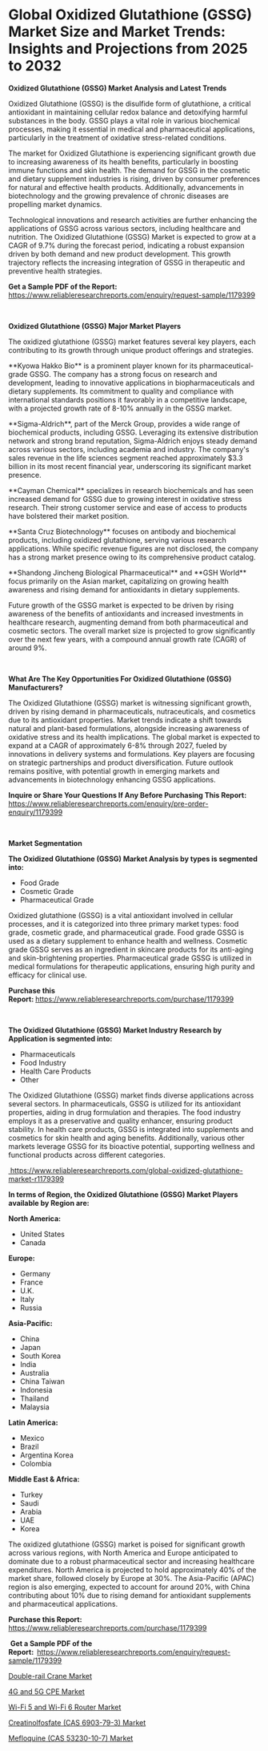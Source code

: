 <p><h1>Global Oxidized Glutathione (GSSG) Market Size and Market Trends: Insights and Projections from 2025 to 2032</h1></p><p><strong>Oxidized Glutathione (GSSG) Market Analysis and Latest Trends</strong></p>
<p><p>Oxidized Glutathione (GSSG) is the disulfide form of glutathione, a critical antioxidant in maintaining cellular redox balance and detoxifying harmful substances in the body. GSSG plays a vital role in various biochemical processes, making it essential in medical and pharmaceutical applications, particularly in the treatment of oxidative stress-related conditions. </p><p>The market for Oxidized Glutathione is experiencing significant growth due to increasing awareness of its health benefits, particularly in boosting immune functions and skin health. The demand for GSSG in the cosmetic and dietary supplement industries is rising, driven by consumer preferences for natural and effective health products. Additionally, advancements in biotechnology and the growing prevalence of chronic diseases are propelling market dynamics. </p><p>Technological innovations and research activities are further enhancing the applications of GSSG across various sectors, including healthcare and nutrition. The Oxidized Glutathione (GSSG) Market is expected to grow at a CAGR of 9.7% during the forecast period, indicating a robust expansion driven by both demand and new product development. This growth trajectory reflects the increasing integration of GSSG in therapeutic and preventive health strategies.</p></p>
<p><strong>Get a Sample PDF of the Report:&nbsp;</strong> <a href="https://www.reliableresearchreports.com/enquiry/request-sample/1179399?utm_campaign=16&utm_medium=2&utm_source=Github&utm_content=ia&utm_term=02022025&utm_id=oxidized-glutathione-gssg">https://www.reliableresearchreports.com/enquiry/request-sample/1179399</a></p>
<p>&nbsp;</p>
<p><strong>Oxidized Glutathione (GSSG) Major Market Players</strong></p>
<p><p>The oxidized glutathione (GSSG) market features several key players, each contributing to its growth through unique product offerings and strategies.</p><p>**Kyowa Hakko Bio** is a prominent player known for its pharmaceutical-grade GSSG. The company has a strong focus on research and development, leading to innovative applications in biopharmaceuticals and dietary supplements. Its commitment to quality and compliance with international standards positions it favorably in a competitive landscape, with a projected growth rate of 8-10% annually in the GSSG market.</p><p>**Sigma-Aldrich**, part of the Merck Group, provides a wide range of biochemical products, including GSSG. Leveraging its extensive distribution network and strong brand reputation, Sigma-Aldrich enjoys steady demand across various sectors, including academia and industry. The company's sales revenue in the life sciences segment reached approximately $3.3 billion in its most recent financial year, underscoring its significant market presence.</p><p>**Cayman Chemical** specializes in research biochemicals and has seen increased demand for GSSG due to growing interest in oxidative stress research. Their strong customer service and ease of access to products have bolstered their market position.</p><p>**Santa Cruz Biotechnology** focuses on antibody and biochemical products, including oxidized glutathione, serving various research applications. While specific revenue figures are not disclosed, the company has a strong market presence owing to its comprehensive product catalog.</p><p>**Shandong Jincheng Biological Pharmaceutical** and **GSH World** focus primarily on the Asian market, capitalizing on growing health awareness and rising demand for antioxidants in dietary supplements.</p><p>Future growth of the GSSG market is expected to be driven by rising awareness of the benefits of antioxidants and increased investments in healthcare research, augmenting demand from both pharmaceutical and cosmetic sectors. The overall market size is projected to grow significantly over the next few years, with a compound annual growth rate (CAGR) of around 9%.</p></p>
<p>&nbsp;</p>
<p><strong>What Are The Key Opportunities For Oxidized Glutathione (GSSG) Manufacturers?</strong></p>
<p><p>The Oxidized Glutathione (GSSG) market is witnessing significant growth, driven by rising demand in pharmaceuticals, nutraceuticals, and cosmetics due to its antioxidant properties. Market trends indicate a shift towards natural and plant-based formulations, alongside increasing awareness of oxidative stress and its health implications. The global market is expected to expand at a CAGR of approximately 6-8% through 2027, fueled by innovations in delivery systems and formulations. Key players are focusing on strategic partnerships and product diversification. Future outlook remains positive, with potential growth in emerging markets and advancements in biotechnology enhancing GSSG applications.</p></p>
<p><strong>Inquire or Share Your Questions If Any Before Purchasing This Report:</strong> <a href="https://www.reliableresearchreports.com/enquiry/pre-order-enquiry/1179399?utm_campaign=16&utm_medium=2&utm_source=Github&utm_content=ia&utm_term=02022025&utm_id=oxidized-glutathione-gssg">https://www.reliableresearchreports.com/enquiry/pre-order-enquiry/1179399</a></p>
<p>&nbsp;</p>
<p><strong>Market Segmentation</strong></p>
<p><strong>The Oxidized Glutathione (GSSG) Market Analysis by types is segmented into:</strong></p>
<p><ul><li>Food Grade</li><li>Cosmetic Grade</li><li>Pharmaceutical Grade</li></ul></p>
<p><p>Oxidized glutathione (GSSG) is a vital antioxidant involved in cellular processes, and it is categorized into three primary market types: food grade, cosmetic grade, and pharmaceutical grade. Food grade GSSG is used as a dietary supplement to enhance health and wellness. Cosmetic grade GSSG serves as an ingredient in skincare products for its anti-aging and skin-brightening properties. Pharmaceutical grade GSSG is utilized in medical formulations for therapeutic applications, ensuring high purity and efficacy for clinical use.</p></p>
<p><strong>Purchase this Report:&nbsp;</strong><a href="https://www.reliableresearchreports.com/purchase/1179399?utm_campaign=16&utm_medium=2&utm_source=Github&utm_content=ia&utm_term=02022025&utm_id=oxidized-glutathione-gssg">https://www.reliableresearchreports.com/purchase/1179399</a></p>
<p>&nbsp;</p>
<p><strong>The Oxidized Glutathione (GSSG) Market Industry Research by Application is segmented into:</strong></p>
<p><ul><li>Pharmaceuticals</li><li>Food Industry</li><li>Health Care Products</li><li>Other</li></ul></p>
<p><p>The Oxidized Glutathione (GSSG) market finds diverse applications across several sectors. In pharmaceuticals, GSSG is utilized for its antioxidant properties, aiding in drug formulation and therapies. The food industry employs it as a preservative and quality enhancer, ensuring product stability. In health care products, GSSG is integrated into supplements and cosmetics for skin health and aging benefits. Additionally, various other markets leverage GSSG for its bioactive potential, supporting wellness and functional products across different categories.</p></p>
<p><a href="https://www.reliableresearchreports.com/global-oxidized-glutathione-market-r1179399?utm_campaign=16&utm_medium=2&utm_source=Github&utm_content=ia&utm_term=02022025&utm_id=oxidized-glutathione-gssg">&nbsp;https://www.reliableresearchreports.com/global-oxidized-glutathione-market-r1179399</a></p>
<p><strong>In terms of Region, the Oxidized Glutathione (GSSG) Market Players available by Region are:</strong></p>
<p>
    <p> <strong> North America: </strong>
        <ul>
            <li>United States</li>
            <li>Canada</li>
        </ul>
        </p> 
    <p> <strong> Europe: </strong>
        <ul>
            <li>Germany</li>
            <li>France</li>
            <li>U.K.</li>
            <li>Italy</li>
            <li>Russia</li>
        </ul>
        </p> 
    <p> <strong> Asia-Pacific: </strong>
        <ul>
            <li>China</li>
            <li>Japan</li>
            <li>South Korea</li>
            <li>India</li>
            <li>Australia</li>
            <li>China Taiwan</li>
            <li>Indonesia</li>
            <li>Thailand</li>
            <li>Malaysia</li>
        </ul>
        </p> 
    <p> <strong> Latin America: </strong>
        <ul>
            <li>Mexico</li>
            <li>Brazil</li>
            <li>Argentina Korea</li>
            <li>Colombia</li>
        </ul>
        </p> 
    <p> <strong> Middle East & Africa: </strong>
        <ul>
            <li>Turkey</li>
            <li>Saudi</li>
            <li>Arabia</li>
            <li>UAE</li>
            <li>Korea</li>
        </ul>
    </p>
    </p>
<p><p>The oxidized glutathione (GSSG) market is poised for significant growth across various regions, with North America and Europe anticipated to dominate due to a robust pharmaceutical sector and increasing healthcare expenditures. North America is projected to hold approximately 40% of the market share, followed closely by Europe at 30%. The Asia-Pacific (APAC) region is also emerging, expected to account for around 20%, with China contributing about 10% due to rising demand for antioxidant supplements and pharmaceutical applications.</p></p>
<p><strong>Purchase this Report: </strong><a href="https://www.reliableresearchreports.com/purchase/1179399?utm_campaign=16&utm_medium=2&utm_source=Github&utm_content=ia&utm_term=02022025&utm_id=oxidized-glutathione-gssg">https://www.reliableresearchreports.com/purchase/1179399</a></p>
<p>&nbsp;<strong>Get a Sample PDF of the Report:&nbsp;&nbsp;</strong><a href="https://www.reliableresearchreports.com/enquiry/request-sample/1179399?utm_campaign=16&utm_medium=2&utm_source=Github&utm_content=ia&utm_term=02022025&utm_id=oxidized-glutathione-gssg">https://www.reliableresearchreports.com/enquiry/request-sample/1179399</a></p>
<p><strong></strong></p>
<p><p><a href="https://www.linkedin.com/pulse/forecasted-growth-double-rail-crane-market-analyzing-hjw9e?utm_campaign=16&utm_medium=2&utm_source=Github&utm_content=ia&utm_term=02022025&utm_id=oxidized-glutathione-gssg">Double-rail Crane Market</a></p><p><a href="https://www.linkedin.com/pulse/in-depth-analysis-4g-5g-cpe-market-2025-2032-dynamics-key-trends-ywoae?utm_campaign=16&utm_medium=2&utm_source=Github&utm_content=ia&utm_term=02022025&utm_id=oxidized-glutathione-gssg">4G and 5G CPE Market</a></p><p><a href="https://www.linkedin.com/pulse/future-assessment-forecast-global-wi-fi-5-6-router-market-size-zp7he?utm_campaign=16&utm_medium=2&utm_source=Github&utm_content=ia&utm_term=02022025&utm_id=oxidized-glutathione-gssg">Wi-Fi 5 and Wi-Fi 6 Router Market</a></p><p><a href="https://github.com/dolorespeddico90/Market-Research-Report-List-1/blob/main/creatinolfosfate-cas-6903-79-3-market.md?utm_campaign=16&utm_medium=2&utm_source=Github&utm_content=ia&utm_term=02022025&utm_id=oxidized-glutathione-gssg">Creatinolfosfate (CAS 6903-79-3) Market</a></p><p><a href="https://github.com/raffadongraffadong/Market-Research-Report-List-1/blob/main/mefloquine-cas-53230-10-7-market.md?utm_campaign=16&utm_medium=2&utm_source=Github&utm_content=ia&utm_term=02022025&utm_id=oxidized-glutathione-gssg">Mefloquine (CAS 53230-10-7) Market</a></p></p>